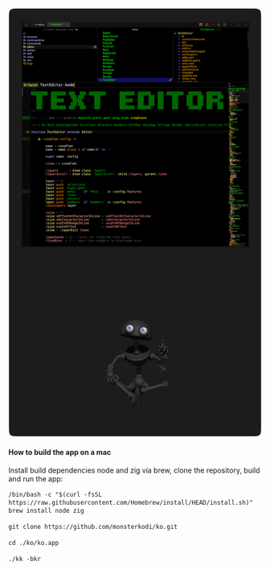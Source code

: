 
![ko](img/zen.png)

#### How to build the app on a mac

Install build dependencies node and zig via brew, 
clone the repository, build and run the app:

```
/bin/bash -c "$(curl -fsSL https://raw.githubusercontent.com/Homebrew/install/HEAD/install.sh)"
brew install node zig

git clone https://github.com/monsterkodi/ko.git

cd ./ko/ko.app

./kk -bkr
```

